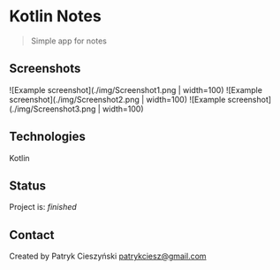 # Kotlin Notes
>Simple app for notes

## Screenshots
![Example screenshot](./img/Screenshot1.png | width=100)
![Example screenshot](./img/Screenshot2.png | width=100)
![Example screenshot](./img/Screenshot3.png | width=100)

## Technologies
Kotlin

## Status
Project is: _finished_

## Contact
Created by Patryk Cieszyński
patrykciesz@gmail.com
